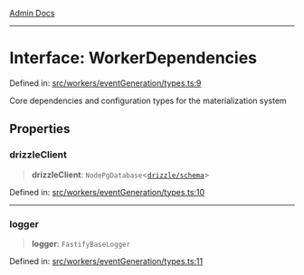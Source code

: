 [Admin Docs](/)

***

# Interface: WorkerDependencies

Defined in: [src/workers/eventGeneration/types.ts:9](https://github.com/Sourya07/talawa-api/blob/ead7a48e0174153214ee7311f8b242ee1c1a12ca/src/workers/eventGeneration/types.ts#L9)

Core dependencies and configuration types for the materialization system

## Properties

### drizzleClient

> **drizzleClient**: `NodePgDatabase`\<[`drizzle/schema`](../../../../drizzle/schema/README.md)\>

Defined in: [src/workers/eventGeneration/types.ts:10](https://github.com/Sourya07/talawa-api/blob/ead7a48e0174153214ee7311f8b242ee1c1a12ca/src/workers/eventGeneration/types.ts#L10)

***

### logger

> **logger**: `FastifyBaseLogger`

Defined in: [src/workers/eventGeneration/types.ts:11](https://github.com/Sourya07/talawa-api/blob/ead7a48e0174153214ee7311f8b242ee1c1a12ca/src/workers/eventGeneration/types.ts#L11)
